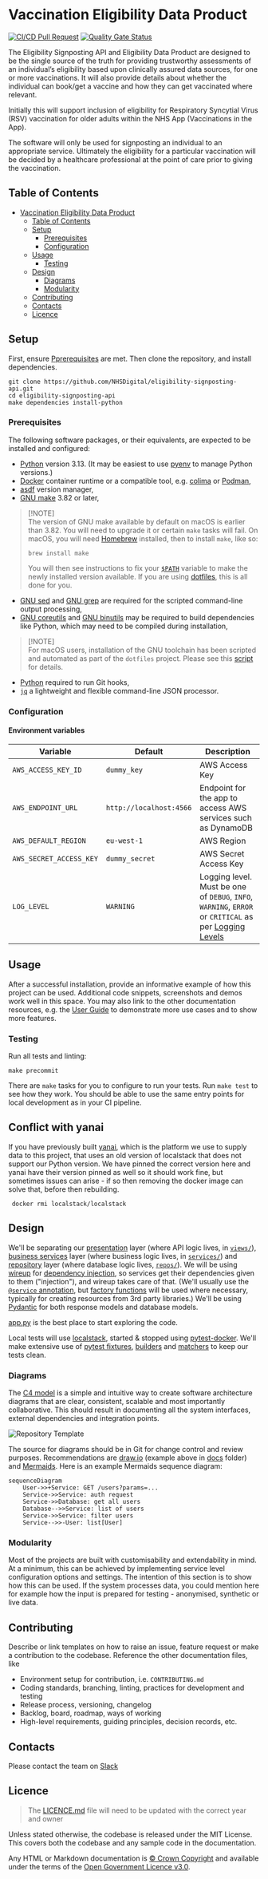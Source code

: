 # Vaccination Eligibility Data Product

[![CI/CD Pull Request](https://github.com/NHSDigital/eligibility-signposting-api/actions/workflows/cicd-1-pull-request.yaml/badge.svg)](https://github.com/NHSDigital/eligibility-signposting-api/actions/workflows/cicd-1-pull-request.yaml)
[![Quality Gate Status](https://sonarcloud.io/api/project_badges/measure?project=NHSDigital_eligibility-signposting-api&metric=alert_status)](https://sonarcloud.io/summary/new_code?id=repository-template)

The Eligibility Signposting API and Eligibility Data Product are designed to be the single source of the truth for providing trustworthy assessments of an individual’s eligibility based upon clinically assured data sources, for one or more vaccinations. It will also provide details about whether the individual can book/get a vaccine and how they can get vaccinated where relevant.

Initially this will support inclusion of eligibility for Respiratory Syncytial Virus (RSV) vaccination for older adults within the NHS App (Vaccinations in the App).

The software will only be used for signposting an individual to an appropriate service. Ultimately the eligibility for a particular vaccination will be decided by a healthcare professional at the point of care prior to giving the vaccination.

## Table of Contents

- [Vaccination Eligibility Data Product](#vaccination-eligibility-data-product)
  - [Table of Contents](#table-of-contents)
  - [Setup](#setup)
    - [Prerequisites](#prerequisites)
    - [Configuration](#configuration)
  - [Usage](#usage)
    - [Testing](#testing)
  - [Design](#design)
    - [Diagrams](#diagrams)
    - [Modularity](#modularity)
  - [Contributing](#contributing)
  - [Contacts](#contacts)
  - [Licence](#licence)

## Setup

First, ensure [Pprerequisites](#prerequisites) are met. Then clone the repository, and install dependencies.

```shell
git clone https://github.com/NHSDigital/eligibility-signposting-api.git
cd eligibility-signposting-api
make dependencies install-python
```

### Prerequisites

The following software packages, or their equivalents, are expected to be installed and configured:

- [Python](http://python.org) version 3.13. (It may be easiest to use [pyenv](https://github.com/pyenv/pyenv) to manage Python versions.)
- [Docker](https://www.docker.com/) container runtime or a compatible tool, e.g. [colima](https://github.com/abiosoft/colima) or  [Podman](https://podman.io/),
- [asdf](https://asdf-vm.com/) version manager,
- [GNU make](https://www.gnu.org/software/make/) 3.82 or later,

> [!NOTE]<br>
> The version of GNU make available by default on macOS is earlier than 3.82. You will need to upgrade it or certain `make` tasks will fail. On macOS, you will need [Homebrew](https://brew.sh/) installed, then to install `make`, like so:
>
> ```shell
> brew install make
> ```
>
> You will then see instructions to fix your [`$PATH`](https://github.com/nhs-england-tools/dotfiles/blob/main/dot_path.tmpl) variable to make the newly installed version available. If you are using [dotfiles](https://github.com/nhs-england-tools/dotfiles), this is all done for you.

- [GNU sed](https://www.gnu.org/software/sed/) and [GNU grep](https://www.gnu.org/software/grep/) are required for the scripted command-line output processing,
- [GNU coreutils](https://www.gnu.org/software/coreutils/) and [GNU binutils](https://www.gnu.org/software/binutils/) may be required to build dependencies like Python, which may need to be compiled during installation,

> [!NOTE]<br>
> For macOS users, installation of the GNU toolchain has been scripted and automated as part of the `dotfiles` project. Please see this [script](https://github.com/nhs-england-tools/dotfiles/blob/main/assets/20-install-base-packages.macos.sh) for details.

- [Python](https://www.python.org/) required to run Git hooks,
- [`jq`](https://jqlang.github.io/jq/) a lightweight and flexible command-line JSON processor.

### Configuration

#### Environment variables

| Variable                | Default                 | Description                                                                                                                                                            |
|-------------------------|-------------------------|------------------------------------------------------------------------------------------------------------------------------------------------------------------------|
| `AWS_ACCESS_KEY_ID`     | `dummy_key`             | AWS Access Key                                                                                                                                                         |
| `AWS_ENDPOINT_URL`      | `http://localhost:4566` | Endpoint for the app to access AWS services such as DynamoDB                                                                                                           |
| `AWS_DEFAULT_REGION`    | `eu-west-1`             | AWS Region                                                                                                                                                             |
| `AWS_SECRET_ACCESS_KEY` | `dummy_secret`          | AWS Secret Access Key                                                                                                                                                  |
| `LOG_LEVEL`             | `WARNING`               | Logging level. Must be one of `DEBUG`, `INFO`, `WARNING`, `ERROR` or `CRITICAL` as per [Logging Levels](https://docs.python.org/3/library/logging.html#logging-levels) |

## Usage

After a successful installation, provide an informative example of how this project can be used. Additional code snippets, screenshots and demos work well in this space. You may also link to the other documentation resources, e.g. the [User Guide](./docs/user-guide.md) to demonstrate more use cases and to show more features.

### Testing

Run all tests and linting:

```shell
make precommit
```

There are `make` tasks for you to configure to run your tests.  Run `make test` to see how they work.  You should be able to use the same entry points for local development as in your CI pipeline.

## Conflict with yanai

If you have previously built [yanai](https://nhsd-confluence.digital.nhs.uk/pages/viewpage.action?pageId=48826732), which is the platform we use to supply data to this project, that uses an old version of localstack that does not support our Python version. We have pinned the correct version here and yanai have their version pinned as well so it should work fine, but sometimes issues can arise - if so then removing the docker image can solve that, before then rebuilding.

```shell
 docker rmi localstack/localstack
```

## Design

We'll be separating our [presentation](https://martinfowler.com/eaaDev/SeparatedPresentation.html) layer (where API logic lives, in [`views/`](src/eligibility_signposting_api/views)), [business services](https://martinfowler.com/eaaCatalog/serviceLayer.html) layer (where business logic lives, in [`services/`](src/eligibility_signposting_api/services)) and [repository](https://martinfowler.com/eaaCatalog/repository.html) layer (where database logic lives, [`repos/`](src/eligibility_signposting_api/repos)). We will be using [wireup](https://pypi.org/project/wireup/) for [dependency injection](https://pinboard.in/u:brunns/t:dependency-injection), so services get their dependencies given to them ("injection"), and wireup takes care of that. (We'll usually use the [`@service` annotation](https://maldoinc.github.io/wireup/latest/services/), but [factory functions](https://maldoinc.github.io/wireup/latest/factory_functions/) will be used where necessary, typically for creating resources from 3rd party libraries.)  We'll be using [Pydantic](https://pypi.org/project/pydantic/) for both response models and database models.

[app.py](src/eligibility_signposting_api/app.py) is the best place to start exploring the code.

Local tests will use [localstack](https://www.localstack.cloud/), started & stopped using [pytest-docker](https://pypi.org/project/pytest-docker/). We'll make extensive use of [pytest fixtures](https://docs.pytest.org/en/6.2.x/fixture.html), [builders](https://pypi.org/project/factory-boy/) and [matchers](https://pypi.org/project/pyhamcrest/) to keep our tests clean.

### Diagrams

The [C4 model](https://c4model.com/) is a simple and intuitive way to create software architecture diagrams that are clear, consistent, scalable and most importantly collaborative. This should result in documenting all the system interfaces, external dependencies and integration points.

![Repository Template](./docs/diagrams/Repository_Template_GitHub_Generic.png)

The source for diagrams should be in Git for change control and review purposes. Recommendations are [draw.io](https://app.diagrams.net/) (example above in [docs](.docs/diagrams/) folder) and [Mermaids](https://github.com/mermaid-js/mermaid). Here is an example Mermaids sequence diagram:

```mermaid
sequenceDiagram
    User->>+Service: GET /users?params=...
    Service->>Service: auth request
    Service->>Database: get all users
    Database-->>Service: list of users
    Service->>Service: filter users
    Service-->>-User: list[User]
```

### Modularity

Most of the projects are built with customisability and extendability in mind. At a minimum, this can be achieved by implementing service level configuration options and settings. The intention of this section is to show how this can be used. If the system processes data, you could mention here for example how the input is prepared for testing - anonymised, synthetic or live data.

## Contributing

Describe or link templates on how to raise an issue, feature request or make a contribution to the codebase. Reference the other documentation files, like

- Environment setup for contribution, i.e. `CONTRIBUTING.md`
- Coding standards, branching, linting, practices for development and testing
- Release process, versioning, changelog
- Backlog, board, roadmap, ways of working
- High-level requirements, guiding principles, decision records, etc.

## Contacts

Please contact the team on [Slack](https://nhsdigitalcorporate.enterprise.slack.com/archives/C08ATG7TBDW)

## Licence

> The [LICENCE.md](./LICENCE.md) file will need to be updated with the correct year and owner

Unless stated otherwise, the codebase is released under the MIT License. This covers both the codebase and any sample code in the documentation.

Any HTML or Markdown documentation is [© Crown Copyright](https://www.nationalarchives.gov.uk/information-management/re-using-public-sector-information/uk-government-licensing-framework/crown-copyright/) and available under the terms of the [Open Government Licence v3.0](https://www.nationalarchives.gov.uk/doc/open-government-licence/version/3/).
